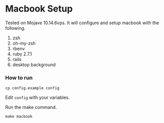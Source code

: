 # Macbook Setup

Tested on Mojave 10.14.6vps. It will configure and setup macbook with the following.

1. zsh
2. oh-my-zsh
3. rbenv
4. ruby 2.7.1
5. rails
6. desktop background

### How to run

```
cp config.example config
```

Edit `config` with your variables.

Run the make command.

```
make macbook
```
